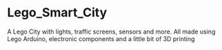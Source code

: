 # Lego_Smart_City
A Lego City with lights, traffic screens, sensors and more. All made using Lego Arduino, electronic components and a little bit of 3D printing
